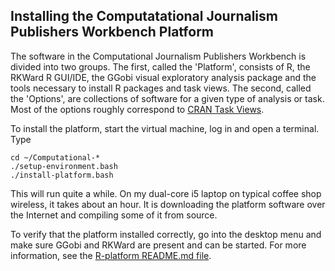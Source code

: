 ## Installing the Computatational Journalism Publishers Workbench Platform
The software in the Computational Journalism Publishers Workbench is divided into two groups. The first, called the 'Platform', consists of R, the RKWard R GUI/IDE, the GGobi visual exploratory analysis package and the tools necessary to install R packages and task views. The second, called the 'Options', are collections of software for a given type of analysis or task. Most of the options roughly correspond to [CRAN Task Views](http://cran.r-project.org/web/views/).

To install the platform, start the virtual machine, log in and open a terminal. Type
```
cd ~/Computational-*
./setup-environment.bash
./install-platform.bash  
```
This will run quite a while. On my dual-core i5 laptop on typical coffee shop wireless, it takes about an hour. It is downloading the platform software over the Internet and compiling some of it from source.

To verify that the platform installed correctly, go into the desktop menu and make sure GGobi and RKWard are present and can be started. For more information, see the [R-platform README.md file](https://github.com/znmeb/Computational-Journalism-Publishers-Workbench/blob/master/R-platform/README.md).
